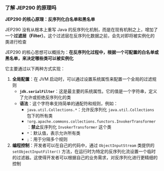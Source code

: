 ### 了解 JEP290 的原理吗

**JEP290 的核心原理：反序列化白名单和黑名单**

JEP290 没有从根本上重写 Java 的反序列化机制，而是在现有机制之上，增加了一个**过滤层（Filter）**。这个过滤层在反序列化数据之前，会先对即将被实例化的类进行检查

JEP290 的核心思想可以概括为：**在反序列化过程中，根据一个可配置的白名单或黑名单，来决定哪些类可以被实例化**

它主要通过以下两种方式实现：

1. **全局配置**：在 JVM 启动时，可以通过设置系统属性来配置一个全局的过滤规则
   - **`jdk.serialFilter`**：这是最主要的系统属性。它的值是一个字符串，定义了允许或拒绝反序列化的类
   - **语法**：这个字符串支持简单的通配符和规则，例如：
     - `java.util.Collections.*`：允许反序列化 `java.util.Collections` 包下的所有类
     - `!org.apache.commons.collections.functors.InvokerTransformer`：**禁止**反序列化 `InvokerTransformer` 这个类
     - `*`：默认值，表示允许所有类
     - `;`：用于分隔多个规则
2. **编程控制**：开发者可以在自己的代码中，通过 `ObjectInputStream` 类提供的 `setObjectInputFilter()` 方法，在运行时为特定的反序列化流设置一个临时的过滤器。这使得开发者可以根据自己的业务需求，对反序列化进行更精细的控制